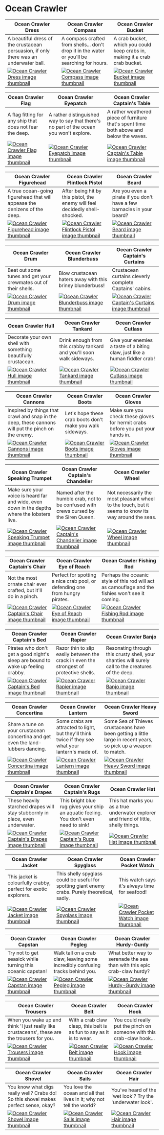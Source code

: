 # Ocean Crawler

| Ocean Crawler Dress | Ocean Crawler Compass | Ocean Crawler Bucket |
| ------------------- | --------------------- | -------------------- |
| A beautiful dress of the crustacean persuasion, if only there was an underwater ball. | A compass crafted from shells... don't drop it in the water or you'll be searching for hours. | A crab bucket, which you could keep crabs in, making it a crab crab bucket. |
| [![Ocean Crawler Dress image thumbnail](https://seaofthieves.wiki.gg/images/5/55/Ocean_Crawler_Dress.png)](https://seaofthieves.wiki.gg/wiki/Ocean_Crawler_Dress) | [![Ocean Crawler Compass image thumbnail](https://seaofthieves.wiki.gg/images/c/c4/Ocean_Crawler_Compass.png)](https://seaofthieves.wiki.gg/wiki/Ocean_Crawler_Compass) | [![Ocean Crawler Bucket image thumbnail](https://seaofthieves.wiki.gg/images/8/8a/Ocean_Crawler_Bucket.png)](https://seaofthieves.wiki.gg/wiki/Ocean_Crawler_Bucket) |

| Ocean Crawler Flag | Ocean Crawler Eyepatch | Ocean Crawler Captain's Table |
| ------------------ | ---------------------- | ----------------------------- |
| A flag fitting for any ship that does not fear the deep. | A rather distinguished way to say that there's no part of the ocean you won't explore. | A rather weathered piece of furniture that's spent time both above and below the waves. |
| [![Ocean Crawler Flag image thumbnail](https://seaofthieves.wiki.gg/images/f/f3/Ocean_Crawler_Flag.png)](https://seaofthieves.wiki.gg/wiki/Ocean_Crawler_Flag) | [![Ocean Crawler Eyepatch image thumbnail](https://seaofthieves.wiki.gg/images/f/f4/Ocean_Crawler_Eyepatch.png)](https://seaofthieves.wiki.gg/wiki/Ocean_Crawler_Eyepatch) | [![Ocean Crawler Captain's Table image thumbnail](https://seaofthieves.wiki.gg/images/b/b4/Ocean_Crawler_Captain%27s_Table.png)](https://seaofthieves.wiki.gg/wiki/Ocean_Crawler_Captain's_Table) |

| Ocean Crawler Figurehead | Ocean Crawler Flintlock Pistol | Ocean Crawler Beard |
| ------------------------ | ------------------------------ | ------------------- |
| A true ocean-going figurehead that will appease the denizens of the deep. | After being hit by this pistol, the enemy will feel decidedly shell-shocked. | Are you even a pirate if you don't have a few barnacles in your beard? |
| [![Ocean Crawler Figurehead image thumbnail](https://seaofthieves.wiki.gg/images/7/78/Ocean_Crawler_Figurehead.png)](https://seaofthieves.wiki.gg/wiki/Ocean_Crawler_Figurehead) | [![Ocean Crawler Flintlock Pistol image thumbnail](https://seaofthieves.wiki.gg/images/d/da/Ocean_Crawler_Flintlock_Pistol.png)](https://seaofthieves.wiki.gg/wiki/Ocean_Crawler_Flintlock_Pistol) | [![Ocean Crawler Beard image thumbnail](https://seaofthieves.wiki.gg/images/8/81/Ocean_Crawler_Beard.png)](https://seaofthieves.wiki.gg/wiki/Ocean_Crawler_Beard) |

| Ocean Crawler Drum | Ocean Crawler Blunderbuss | Ocean Crawler Captain's Curtains |
| ------------------ | ------------------------- | -------------------------------- |
| Beat out some tunes and get your crewmates out of their shells. | Blow crustacean haters away with this briney blunderbuss! | Crustacean curtains cleverly complete Captains' cabins. |
| [![Ocean Crawler Drum image thumbnail](https://seaofthieves.wiki.gg/images/2/22/Ocean_Crawler_Drum.png)](https://seaofthieves.wiki.gg/wiki/Ocean_Crawler_Drum) | [![Ocean Crawler Blunderbuss image thumbnail](https://seaofthieves.wiki.gg/images/5/55/Ocean_Crawler_Blunderbuss.png)](https://seaofthieves.wiki.gg/wiki/Ocean_Crawler_Blunderbuss) | [![Ocean Crawler Captain's Curtains image thumbnail](https://seaofthieves.wiki.gg/images/a/a5/Ocean_Crawler_Captain%27s_Curtains.png)](https://seaofthieves.wiki.gg/wiki/Ocean_Crawler_Captain's_Curtains) |

| Ocean Crawler Hull | Ocean Crawler Tankard | Ocean Crawler Cutlass |
| ------------------ | --------------------- | --------------------- |
| Decorate your own shell with something beautifully crustacean. | Drink enough from this crabby tankard and you'll soon walk sideways. | Give your enemies a taste of a biting claw, just like a human fiddler crab! |
| [![Ocean Crawler Hull image thumbnail](https://seaofthieves.wiki.gg/images/9/90/Ocean_Crawler_Hull.png)](https://seaofthieves.wiki.gg/wiki/Ocean_Crawler_Hull) | [![Ocean Crawler Tankard image thumbnail](https://seaofthieves.wiki.gg/images/d/d6/Ocean_Crawler_Tankard.png)](https://seaofthieves.wiki.gg/wiki/Ocean_Crawler_Tankard) | [![Ocean Crawler Cutlass image thumbnail](https://seaofthieves.wiki.gg/images/4/4b/Ocean_Crawler_Cutlass.png)](https://seaofthieves.wiki.gg/wiki/Ocean_Crawler_Cutlass) |

| Ocean Crawler Cannons | Ocean Crawler Boots | Ocean Crawler Gloves |
| --------------------- | ------------------- | -------------------- |
| Inspired by things that crawl and snap in the deep, these cannons will put the pinch on the enemy. | Let's hope these crab boots don't make you walk sideways. | Make sure you check these gloves for hermit crabs before you put your hands in. |
| [![Ocean Crawler Cannons image thumbnail](https://seaofthieves.wiki.gg/images/6/6d/Ocean_Crawler_Cannons.png)](https://seaofthieves.wiki.gg/wiki/Ocean_Crawler_Cannons) | [![Ocean Crawler Boots image thumbnail](https://seaofthieves.wiki.gg/images/f/f5/Ocean_Crawler_Boots.png)](https://seaofthieves.wiki.gg/wiki/Ocean_Crawler_Boots) | [![Ocean Crawler Gloves image thumbnail](https://seaofthieves.wiki.gg/images/0/0e/Ocean_Crawler_Gloves.png)](https://seaofthieves.wiki.gg/wiki/Ocean_Crawler_Gloves) |

| Ocean Crawler Speaking Trumpet | Ocean Crawler Captain's Chandelier | Ocean Crawler Wheel |
| ------------------------------ | ---------------------------------- | ------------------- |
| Make sure your voice is heard far and wide, even down in the depths where the lobsters live. | Named after the humble crab, not to be confused with crews cursed by the Siren Queen. | Not necessarily the most pleasant wheel to the touch, but it seems to know its way around the seas. |
| [![Ocean Crawler Speaking Trumpet image thumbnail](https://seaofthieves.wiki.gg/images/4/44/Ocean_Crawler_Speaking_Trumpet.png)](https://seaofthieves.wiki.gg/wiki/Ocean_Crawler_Speaking_Trumpet) | [![Ocean Crawler Captain's Chandelier image thumbnail](https://seaofthieves.wiki.gg/images/4/41/Ocean_Crawler_Captain%27s_Chandelier.png)](https://seaofthieves.wiki.gg/wiki/Ocean_Crawler_Captain's_Chandelier) | [![Ocean Crawler Wheel image thumbnail](https://seaofthieves.wiki.gg/images/b/b5/Ocean_Crawler_Wheel.png)](https://seaofthieves.wiki.gg/wiki/Ocean_Crawler_Wheel) |

| Ocean Crawler Captain's Chair | Ocean Crawler Eye of Reach | Ocean Crawler Fishing Rod |
| ----------------------------- | -------------------------- | ------------------------- |
| Not the most ornate chair ever crafted, but it'll do in a pinch. | Perfect for spotting a nice crab pool, or defending one from hungry pirates. | Perhaps the oceanic style of this rod will act as camouflage and the fishies won't see it coming. |
| [![Ocean Crawler Captain's Chair image thumbnail](https://seaofthieves.wiki.gg/images/2/2f/Ocean_Crawler_Captain%27s_Chair.png)](https://seaofthieves.wiki.gg/wiki/Ocean_Crawler_Captain's_Chair) | [![Ocean Crawler Eye of Reach image thumbnail](https://seaofthieves.wiki.gg/images/6/61/Ocean_Crawler_Eye_of_Reach.png)](https://seaofthieves.wiki.gg/wiki/Ocean_Crawler_Eye_of_Reach) | [![Ocean Crawler Fishing Rod image thumbnail](https://seaofthieves.wiki.gg/images/1/1b/Ocean_Crawler_Fishing_Rod.png)](https://seaofthieves.wiki.gg/wiki/Ocean_Crawler_Fishing_Rod) |

| Ocean Crawler Captain's Bed | Ocean Crawler Rapier | Ocean Crawler Banjo |
| --------------------------- | -------------------- | ------------------- |
| Pirates who don't get a good night's sleep are bound to wake up feeling crabby. | Razor thin to slip easily between the crack in even the strongest of protective shells. | Resonating through this crusty shell, your shanties will surely call to the creatures of the deep. |
| [![Ocean Crawler Captain's Bed image thumbnail](https://seaofthieves.wiki.gg/images/c/c2/Ocean_Crawler_Captain%27s_Bed.png)](https://seaofthieves.wiki.gg/wiki/Ocean_Crawler_Captain's_Bed) | [![Ocean Crawler Rapier image thumbnail](https://seaofthieves.wiki.gg/images/6/69/Ocean_Crawler_Rapier.png)](https://seaofthieves.wiki.gg/wiki/Ocean_Crawler_Rapier) | [![Ocean Crawler Banjo image thumbnail](https://seaofthieves.wiki.gg/images/a/a3/Ocean_Crawler_Banjo.png)](https://seaofthieves.wiki.gg/wiki/Ocean_Crawler_Banjo) |

| Ocean Crawler Concertina | Ocean Crawler Lantern | Ocean Crawler Heavy Sword |
| ------------------------ | --------------------- | ------------------------- |
| Share a tune on your crustacean concertina and get even the land-lubbers dancing. | Some crabs are attracted to light, but they'll think twice if they see what your lantern's made of. | Some Sea of Thieves crustaceans have been getting a little large in recent years, so pick up a weapon to match. |
| [![Ocean Crawler Concertina image thumbnail](https://seaofthieves.wiki.gg/images/2/25/Ocean_Crawler_Concertina.png)](https://seaofthieves.wiki.gg/wiki/Ocean_Crawler_Concertina) | [![Ocean Crawler Lantern image thumbnail](https://seaofthieves.wiki.gg/images/9/9c/Ocean_Crawler_Lantern.png)](https://seaofthieves.wiki.gg/wiki/Ocean_Crawler_Lantern) | [![Ocean Crawler Heavy Sword image thumbnail](https://seaofthieves.wiki.gg/images/f/f5/Ocean_Crawler_Heavy_Sword.png)](https://seaofthieves.wiki.gg/wiki/Ocean_Crawler_Heavy_Sword) |

| Ocean Crawler Captain's Drapes | Ocean Crawler Captain's Rugs | Ocean Crawler Hat |
| ------------------------------ | ---------------------------- | ----------------- |
| These heavily starched drapes will stay stubbornly in place, even underwater. | This bright blue rug gives your ship an aquatic feeling. You don't even need to sink! | This hat marks you as a true underwater explorer and friend of little, shelly things. |
| [![Ocean Crawler Captain's Drapes image thumbnail](https://seaofthieves.wiki.gg/images/2/2e/Ocean_Crawler_Captain%27s_Drapes.png)](https://seaofthieves.wiki.gg/wiki/Ocean_Crawler_Captain's_Drapes) | [![Ocean Crawler Captain's Rugs image thumbnail](https://seaofthieves.wiki.gg/images/e/ee/Ocean_Crawler_Captain%27s_Rugs.png)](https://seaofthieves.wiki.gg/wiki/Ocean_Crawler_Captain's_Rugs) | [![Ocean Crawler Hat image thumbnail](https://seaofthieves.wiki.gg/images/e/ea/Ocean_Crawler_Hat.png)](https://seaofthieves.wiki.gg/wiki/Ocean_Crawler_Hat) |

| Ocean Crawler Jacket | Ocean Crawler Spyglass | Ocean Crawler Pocket Watch |
| -------------------- | ---------------------- | -------------------------- |
| This jacket is colourfully crabby, perfect for exotic explorers. | This shelly spyglass could be useful for spotting giant enemy crabs. Purely theoretical, sadly. | This watch says it's always time for seafood! |
| [![Ocean Crawler Jacket image thumbnail](https://seaofthieves.wiki.gg/images/6/64/Ocean_Crawler_Jacket.png)](https://seaofthieves.wiki.gg/wiki/Ocean_Crawler_Jacket) | [![Ocean Crawler Spyglass image thumbnail](https://seaofthieves.wiki.gg/images/e/e6/Ocean_Crawler_Spyglass.png)](https://seaofthieves.wiki.gg/wiki/Ocean_Crawler_Spyglass) | [![Ocean Crawler Pocket Watch image thumbnail](https://seaofthieves.wiki.gg/images/e/ef/Ocean_Crawler_Pocket_Watch.png)](https://seaofthieves.wiki.gg/wiki/Ocean_Crawler_Pocket_Watch) |

| Ocean Crawler Capstan | Ocean Crawler Pegleg | Ocean Crawler Hurdy-Gurdy |
| --------------------- | -------------------- | ------------------------- |
| Try not to get seasick while turning this oceanic capstan! | Walk tall on a crab claw, leaving some incredibly confusing tracks behind you. | What better way to serenade the sea than with this epic crab-claw hurdy? |
| [![Ocean Crawler Capstan image thumbnail](https://seaofthieves.wiki.gg/images/d/d8/Ocean_Crawler_Capstan.png)](https://seaofthieves.wiki.gg/wiki/Ocean_Crawler_Capstan) | [![Ocean Crawler Pegleg image thumbnail](https://seaofthieves.wiki.gg/images/8/84/Ocean_Crawler_Pegleg.png)](https://seaofthieves.wiki.gg/wiki/Ocean_Crawler_Pegleg) | [![Ocean Crawler Hurdy-Gurdy image thumbnail](https://seaofthieves.wiki.gg/images/e/e8/Ocean_Crawler_Hurdy-Gurdy.png)](https://seaofthieves.wiki.gg/wiki/Ocean_Crawler_Hurdy-Gurdy) |

| Ocean Crawler Trousers | Ocean Crawler Belt | Ocean Crawler Hook |
| ---------------------- | ------------------ | ------------------ |
| When you wake up and think 'I just really like crustaceans', these are the trousers for you. | With a crab claw clasp, this belt is as fun to say as it is to wear. | You could really put the pinch on someone with this crab-claw hook... |
| [![Ocean Crawler Trousers image thumbnail](https://seaofthieves.wiki.gg/images/7/71/Ocean_Crawler_Trousers.png)](https://seaofthieves.wiki.gg/wiki/Ocean_Crawler_Trousers) | [![Ocean Crawler Belt image thumbnail](https://seaofthieves.wiki.gg/images/3/35/Ocean_Crawler_Belt.png)](https://seaofthieves.wiki.gg/wiki/Ocean_Crawler_Belt) | [![Ocean Crawler Hook image thumbnail](https://seaofthieves.wiki.gg/images/4/4a/Ocean_Crawler_Hook.png)](https://seaofthieves.wiki.gg/wiki/Ocean_Crawler_Hook) |

| Ocean Crawler Shovel | Ocean Crawler Sails | Ocean Crawler Hair |
| -------------------- | ------------------- | ------------------ |
| You know what digs really well? Crabs do! So this shovel makes perfect sense, okay? | You love the ocean and all that lives in it; why not tell the world? | You've heard of the 'wet look'? Try the 'underwater look'. |
| [![Ocean Crawler Shovel image thumbnail](https://seaofthieves.wiki.gg/images/8/80/Ocean_Crawler_Shovel.png)](https://seaofthieves.wiki.gg/wiki/Ocean_Crawler_Shovel) | [![Ocean Crawler Sails image thumbnail](https://seaofthieves.wiki.gg/images/e/ec/Ocean_Crawler_Sails.png)](https://seaofthieves.wiki.gg/wiki/Ocean_Crawler_Sails) | [![Ocean Crawler Hair image thumbnail](https://seaofthieves.wiki.gg/images/3/33/Ocean_Crawler_Hair.png)](https://seaofthieves.wiki.gg/wiki/Ocean_Crawler_Hair) |
